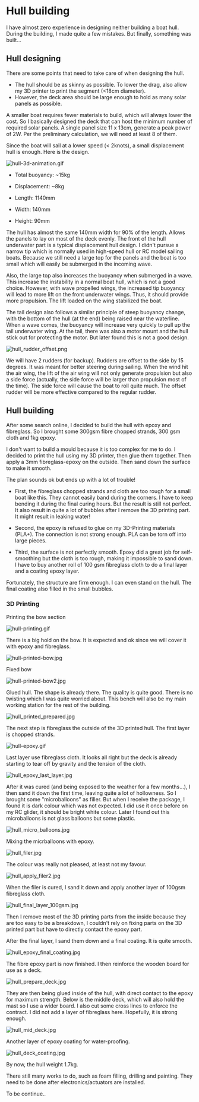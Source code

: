 # Hull building

I have almost zero experience in designing neither building a boat hull. During the building, I made quite a few mistakes. But finally, something was built...

## Hull designing

There are some points that need to take care of when designing the hull. 

- The hull should be as skinny as possible. To lower the drag, also allow my 3D printer to print the segment (<18cm diameter).  
- However, the deck area should be large enough to hold as many solar panels as possible.

A smaller boat requires fewer materials to build, which will always lower the cost. So I basically designed the deck that can host the minimum number of required solar panels. A single panel size 11 x 13cm, generate a peak power of 2W. Per the preliminary calculation, we will need at least 8 of them. 

Since the boat will sail at a lower speed (< 2knots), a small displacement hull is enough. Here is the design.

![hull-3d-animation.gif](figures/hull-3d-animation.gif)

- Total buoyancy: ~15kg

- Displacement: ~8kg

- Length: 1140mm

- Width: 140mm

- Height: 90mm

The hull has almost the same 140mm width for 90% of the length. Allows the panels to lay on most of the deck evenly. The front of the hull underwater part is a typical displacement hull design. I didn't pursue a narrow tip which is normally used in high-speed hull or RC model sailing boats. Because we still need a large top for the panels and the boat is too small which will easily be submerged in the incoming wave.

Also, the large top also increases the buoyancy when submerged in a wave. This increase the instability in a normal boat hull, which is not a good choice. However, with wave propelled wings, the increased tip buoyancy will lead to more lift on the front underwater wings. Thus, it should provide more propulsion. The lift loaded on the wing stabilized the boat.

The tail design also follows a similar principle of steep buoyancy change, with the bottom of the hull (at the end) being raised near the waterline. When a wave comes, the buoyancy will increase very quickly to pull up the tail underwater wing.
At the tail, there was also a motor mount and the hull stick out for protecting the motor. But later found this is not a good design.

![hull_rudder_offset.png](figures/hull_rudder_offset.png)

We will have 2 rudders (for backup). Rudders are offset to the side by 15 degrees. It was meant for better steering during sailing. When the wind hit the air wing, the lift of the air wing will not only generate propulsion but also a side force (actually, the side force will be larger than propulsion most of the time). The side force will cause the boat to roll quite much. The offset rudder will be more effective compared to the regular rudder.

## Hull building

After some search online, I decided to build the hull with epoxy and fibreglass. So I brought some 300gsm fibre chopped strands, 300 gsm cloth and 1kg epoxy.

I don't want to build a mould because it is too complex for me to do. I decided to print the hull using my 3D printer, then glue them together. Then apply a 3mm fibreglass-epoxy on the outside. Then sand down the surface to make it smooth.

The plan sounds ok but ends up with a lot of trouble!

- First, the fibreglass chopped strands and cloth are too rough for a small boat like this. They cannot easily band during the corners. I have to keep bending it during the final curing hours. But the result is still not perfect. It also result in quite a lot of bubbles after I remove the 3D printing part. It might result in leaking water!

- Second, the epoxy is refused to glue on my 3D-Printing materials (PLA+). The connection is not strong enough. PLA can be torn off into large pieces.

- Third, the surface is not perfectly smooth. Epoxy did a great job for self-smoothing but the cloth is too rough, making it impossible to sand down. I have to buy another roll of 100 gsm fibreglass cloth to do a final layer and a coating epoxy layer.

Fortunately, the structure are firm enough. I can even stand on the hull. The final coating also filled in the small bubbles. 

### 3D Printing

Printing the bow section

![hull-printing.gif](figures/hull-printing.gif)

There is a big hold on the bow. It is expected and ok since we will cover it with epoxy and fibreglass. 

![hull-printed-bow.jpg](figures/hull_printed_bow.jpg)

Fixed bow

![hull-printed-bow2.jpg](figures/hull-printed-bow2.jpg)

Glued hull. The shape is already there. The quality is quite good. There is no twisting which I was quite worried about. This bench will also be my main working station for the rest of the building.

![hull_printed_prepared.jpg](figures/hull_printed_prepared.jpg)

The next step is fibreglass the outside of the 3D printed hull. The first layer is chopped strands. 

![hull-epoxy.gif](figures/hull-epoxy.gif)

Last layer use fibreglass cloth. It looks all right but the deck is already starting to tear off by gravity and the tension of the cloth.

![hull_epoxy_last_layer.jpg](figures/hull_epoxy_last_layer.jpg)

After it was cured (and being exposed to the weather for a few months...), I then sand it down the first time, leaving quite a lot of hollowness. So I brought some "microballoons" as filler. But when I receive the package, I found it is dark colour which was not expected. I did use it once before on my RC glider, it should be bright white colour. Later I found out this microballoons is not glass balloons but some plastic.

![hull_micro_balloons.jpg](figures/hull_micro_balloons.jpg)

Mixing the micrballoons with epoxy.

![hull_filer.jpg](figures/hull_filer.jpg)

The colour was really not pleased, at least not my favour. 

![hull_apply_filer2.jpg](figures/hull_apply_filer2.jpg)

When the filer is cured, I sand it down and apply another layer of 100gsm fibreglass cloth. 

![hull_final_layer_100gsm.jpg](figures/hull_final_layer_100gsm.jpg)

Then I remove most of the 3D printing parts from the inside because they are too easy to be a breakdown, I couldn't rely on fixing parts on the 3D printed part but have to directly contact the epoxy part.

After the final layer, I sand them down and a final coating. It is quite smooth.

![hull_epoxy_final_coating.jpg](figures/hull_epoxy_final_coating.jpg)

The fibre epoxy part is now finished. I then reinforce the wooden board for use as a deck.

![hull_prepare_deck.jpg](figures/hull_prepare_deck.jpg)

They are then being glued inside of the hull, with direct contact to the epoxy for maximum strength. Below is the middle deck, which will also hold the mast so I use a wider board. I also cut some cross lines to enforce the contract. I did not add a layer of fibreglass here. Hopefully, it is strong enough. 

![hull_mid_deck.jpg](figures/hull_mid_deck.jpg)

Another layer of epoxy coating for water-proofing. 

![hull_deck_coating.jpg](figures/hull_deck_coating.jpg)

By now, the hull weight 1.7kg.

There still many works to do, such as foam filling, drilling and painting. They need to be done after electronics/actuators are installed. 

To be continue..

